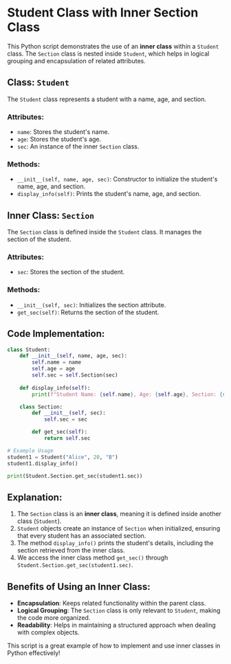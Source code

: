 # Student Class with Inner Section Class

This Python script demonstrates the use of an **inner class** within a `Student` class. The `Section` class is nested inside `Student`, which helps in logical grouping and encapsulation of related attributes.

## Class: `Student`
The `Student` class represents a student with a name, age, and section.

### Attributes:
- `name`: Stores the student's name.
- `age`: Stores the student's age.
- `sec`: An instance of the inner `Section` class.

### Methods:
- `__init__(self, name, age, sec)`: Constructor to initialize the student's name, age, and section.
- `display_info(self)`: Prints the student's name, age, and section.

## Inner Class: `Section`
The `Section` class is defined inside the `Student` class. It manages the section of the student.

### Attributes:
- `sec`: Stores the section of the student.

### Methods:
- `__init__(self, sec)`: Initializes the section attribute.
- `get_sec(self)`: Returns the section of the student.

## Code Implementation:
```python
class Student:
    def __init__(self, name, age, sec):
        self.name = name
        self.age = age
        self.sec = self.Section(sec)
   
    def display_info(self):
        print(f"Student Name: {self.name}, Age: {self.age}, Section: {self.sec.get_sec()}.")

    class Section:
        def __init__(self, sec):
            self.sec = sec

        def get_sec(self):
            return self.sec

# Example Usage
student1 = Student("Alice", 20, "B")
student1.display_info()

print(Student.Section.get_sec(student1.sec))
```

## Explanation:
1. The `Section` class is an **inner class**, meaning it is defined inside another class (`Student`).
2. `Student` objects create an instance of `Section` when initialized, ensuring that every student has an associated section.
3. The method `display_info()` prints the student's details, including the section retrieved from the inner class.
4. We access the inner class method `get_sec()` through `Student.Section.get_sec(student1.sec)`.

## Benefits of Using an Inner Class:
- **Encapsulation**: Keeps related functionality within the parent class.
- **Logical Grouping**: The `Section` class is only relevant to `Student`, making the code more organized.
- **Readability**: Helps in maintaining a structured approach when dealing with complex objects.

This script is a great example of how to implement and use inner classes in Python effectively!